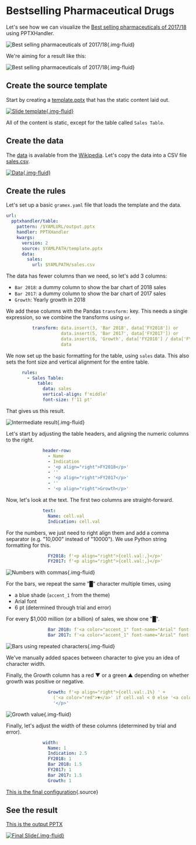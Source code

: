 # Bestselling Pharmaceutical Drugs

Let's see how we can visualize the [Best selling pharmaceuticals of 2017/18][data] using PPTXHandler.

![Best selling pharmaceuticals of 2017/18](sales-table.png){.img-fluid}

We're aiming for a result like this:

![Best selling pharmaceuticals of 2017/18](output.jpg){.img-fluid}


## Create the source template

Start by creating a [template.pptx](template.pptx) that has the static content laid out.

[![Slide template](template.png){.img-fluid}](template.pptx)

All of the content is static, except for the table called `Sales Table`.

## Create the data

The [data][data] is available from the [Wikipedia][data]. Let's copy the data into a CSV file [sales.csv](sales.csv).

[![Data](sales.png){.img-fluid}](sales.csv)

[data]: https://en.wikipedia.org/wiki/List_of_largest_selling_pharmaceutical_products#Best_selling_pharmaceuticals_of_2017/18

## Create the rules

Let's set up a basic `gramex.yaml` file that loads the template and the data.

```yaml
url:
  pptxhandler/table:
    pattern: /$YAMLURL/output.pptx
    handler: PPTXHandler
    kwargs:
      version: 2
      source: $YAMLPATH/template.pptx
      data:
        sales:
          url: $YAMLPATH/sales.csv
```

The data has fewer columns than we need, so let's add 3 columns:

- `Bar 2018`: a dummy column to show the bar chart of 2018 sales
- `Bar 2017`: a dummy column to show the bar chart of 2017 sales
- `Growth`: Yearly growth in 2018

We add these columns with the Pandas `transform:` key. This needs a single expression, so we
combine the transforms using `or`.

```yaml
          transform: data.insert(3, 'Bar 2018', data['FY2018']) or
                     data.insert(5, 'Bar 2017', data['FY2017']) or
                     data.insert(6, 'Growth', data['FY2018'] / data['FY2017'] - 1) or
                     data
```

We now set up the basic formatting for the table, using `sales` data. This also sets the font size
and vertical alignment for the entire table.

```yaml
      rules:
        - Sales Table:
            table:
              data: sales
              vertical-align: f'middle'
              font-size: f'11 pt'
```

That gives us this result.

![Intermediate result](intermediate.png){.img-fluid}

Let's start by adjusting the table headers, and aligning the numeric columns to the right.

```yaml
              header-row:
                - Name
                - Indication
                - '<p align="right">FY2018</p>'
                - ''
                - '<p align="right">FY2017</p>'
                - ''
                - '<p align="right">Growth</p>'
```

Now, let's look at the text. The first two columns are straight-forward.

```yaml
              text:
                Name: cell.val
                Indication: cell.val
```

For the numbers, we just need to right align them and add a comma separator (e.g. "10,000" instead of "10000"). We use Python string formatting for this.

```yaml
                FY2018: f'<p align="right">{cell.val:,}</p>'
                FY2017: f'<p align="right">{cell.val:,}</p>'
```

![Numbers with commas](comma.png){.img-fluid}


For the bars, we repeat the same "█" character multiple times, using

- a blue shade (`accent_1` from the theme)
- Arial font
- 6 pt (determined through trial and error)

For every $1,000 million (or a billion) of sales, we show one "█".

```yaml
                Bar 2018: f'<a color="accent_1" font-name="Arial" font-size="6pt">' + ('█' * int(cell.val / 1000)) + '</a>'
                Bar 2017: f'<a color="accent_1" font-name="Arial" font-size="6pt">' + ('█' * int(cell.val / 1000)) + '</a>'
```

![Bars using repeated characters](bars.png){.img-fluid}

We've manually added spaces between character to give you an idea of character width.

Finally, the Growth column has a red ▼ or a green ▲ depending on whether growth was positive or negative.

```yaml
                Growth: f'<p align="right">{cell.val:.1%} ' +
                  ('<a color="red">▼</a>' if cell.val < 0 else '<a color="green">▲</a>') +
                  '</p>'
```

![Growth value](growth.png){.img-fluid}


Finally, let's adjust the width of these columns (determined by trial and error).

```yaml
              width:
                Name: 1
                Indication: 2.5
                FY2018: 1
                Bar 2018: 1.5
                FY2017: 1
                Bar 2017: 1.5
                Growth: 1
```

[This is the final configuration](gramex.yaml.source){.source}

## See the result

[This is the output PPTX](output.pptx)

[![Final Slide](output.jpg){.img-fluid}](output.pptx)
